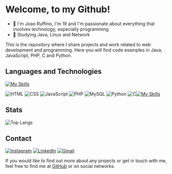 # Welcome, to my Github!

- 👾 I'm Joao Ruffino, I'm 19 and I'm passionate about everything that involves technology, especially programming
- 📕 Studying Java, Linux and Network


This is the repository where I share projects and work related to web development and programming. Here you will find code examples in Java, JavaScript, PHP, C and Python.

## Languages and Technologies

[![My Skills](https://skillicons.dev/icons?i=azure,react,git,docker,c,vim,css,html,java,js,linux,mysql,php,postman,py,redhat,ts)](https://skillicons.dev)

![HTML](https://img.icons8.com/color/48/000000/html-5.png) ![CSS](https://img.icons8.com/color/48/000000/css3.png) ![JavaScript](https://img.icons8.com/color/48/000000/javascript.png) ![PHP](https://img.icons8.com/color/48/000000/php.png) ![MySQL](https://img.icons8.com/color/48/000000/mysql.png) ![Python](https://img.icons8.com/color/48/000000/python.png) ![C](https://img.icons8.com/color/48/000000/c-programming.png)[![My Skills](https://skillicons.dev/icons?i=java&theme=light)](https://skillicons.dev)



## Stats

![Top Langs](https://github-readme-stats.vercel.app/api/top-langs/?username=JoaoRuffino&layout=compact&theme=dark)

## Contact
[![Instagram](https://img.shields.io/badge/Instagram-%23E4405F.svg?style=for-the-badge&logo=Instagram&logoColor=white)](https://www.instagram.com/ruffinojoaoo/)
[![LinkedIn](https://img.shields.io/badge/linkedin-%230077B5.svg?style=for-the-badge&logo=linkedin&logoColor=white)](https://www.linkedin.com/in/joaoruffino/)
[![Gmail](https://img.shields.io/badge/Gmail-D14836?style=for-the-badge&logo=gmail&logoColor=white)](https://criarmeulink.com.br/u/1692559992)

If you would like to find out more about any projects or get in touch with me, feel free to find me at [GitHub](https://github.com/JoaoRuffino) or on social networks.


